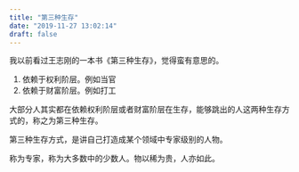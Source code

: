 ```yaml
---
title: "第三种生存"
date: "2019-11-27 13:02:14"
draft: false
---
```

我以前看过王志刚的一本书《第三种生存》，觉得蛮有意思的。

1. 依赖于权利阶层。例如当官
2. 依赖于财富阶层。例如打工

大部分人其实都在依赖权利阶层或者财富阶层在生存，能够跳出的人这两种生存方式的，称之为第三种生存。

第三种生存方式，是讲自己打造成某个领域中专家级别的人物。

称为专家，称为大多数中的少数人。物以稀为贵，人亦如此。




